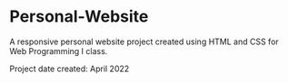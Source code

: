 # Personal-Website
A responsive personal website project created using HTML and CSS for Web Programming I class.

Project date created: April 2022
